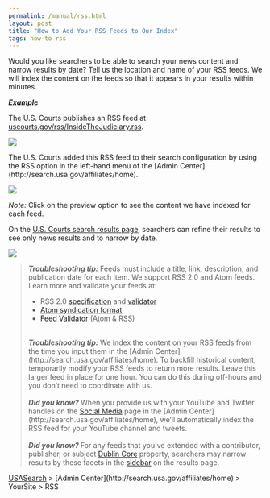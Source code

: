 ```yaml
---
permalink: /manual/rss.html
layout: post
title: "How to Add Your RSS Feeds to Our Index"
tags: how-to rss
---
```

<p>Would you like searchers to be able to search your news content and narrow results by date? Tell us the location and name of your RSS feeds. We will index the content on the feeds so that it appears in your results within minutes.</p>
<p><em><strong>Example</strong></em></p>
<p>The U.S. Courts publishes an RSS feed at <a href="http://www.uscourts.gov/rss/InsideTheJudiciary.rss">uscourts.gov/rss/InsideTheJudiciary.rss</a>.</p>
<p><a href="http://www.uscourts.gov/rss/InsideTheJudiciary.rss"><img src="http://f22818b4dfc10241d8a3-f1564c64756a8cfee25b6b19953b1d23.r31.cf2.rackcdn.com/tumblr_m0j0q1BUvw1qid15q.png"/></a></p>
<p>The U.S. Courts added this RSS feed to their search configuration by using the RSS option in the left-hand menu of the [Admin Center](http://search.usa.gov/affiliates/home).</p>
<p><img src="http://f22818b4dfc10241d8a3-f1564c64756a8cfee25b6b19953b1d23.r31.cf2.rackcdn.com/tumblr_m4l7qfv91n1qid15q.png"/></p>
<p><em>Note: </em>Click on the preview option to see the content we have indexed for each feed.</p>
<p>On the <a href="http://search.uscourts.gov/search/news?affiliate=uscourts.gov&amp;channel=76&amp;query=judge">U.S. Courts search results page</a>, searchers can refine their results to see only news results and to narrow by date.</p>
<p><a href="http://search.uscourts.gov/search/news?affiliate=uscourts.gov&amp;channel=76&amp;query=judge"><img src="http://f22818b4dfc10241d8a3-f1564c64756a8cfee25b6b19953b1d23.r31.cf2.rackcdn.com/tumblr_m0j0ufVg8O1qid15q.png"/></a></p>
<blockquote>
<div class="side-note"><em><strong> Troubleshooting tip:</strong> </em>Feeds must include a title, link, description, and publication date for each item. We support RSS 2.0 and Atom feeds. Learn more and validate your feeds at:
<ul><li>RSS 2.0&#160;<a href="http://www.rssboard.org/rss-specification">specification</a> and <a href="http://www.rssboard.org/rss-validator/">validator</a></li>
<li><a href="http://www.atomenabled.org/developers/syndication/">Atom syndication format</a></li>
<li><a href="http://feedvalidator.org">Feed Validator</a> (Atom &amp; RSS)</li>
</ul></div>
<div class="side-note"><em><strong><br/>Troubleshooting tip:</strong></em> We index the content on your RSS feeds from the time you input them in the [Admin Center](http://search.usa.gov/affiliates/home). To backfill historical content, temporarily modify your RSS feeds to return more results. Leave this larger feed in place for one hour. You can do this during off-hours and you don’t need to coordinate with us.<br/><br/></div>
<div class="side-note"><em><strong>Did you know?</strong> </em>When you provide us with your YouTube and Twitter handles on the <a href="/manual/social-media.html">Social Media</a> page in the [Admin Center](http://search.usa.gov/affiliates/home), we’ll automatically index the RSS feed for your YouTube channel and tweets.<br/><br/></div>
<div class="side-note"><em><strong>Did you know? </strong></em>For any feeds that you've extended with a contributor, publisher, or subject <a href="http://dublincore.org/documents/dcmi-terms/">Dublin Core</a> property, searchers may narrow results by these facets in the <a href="/manual/sidebar.html">sidebar</a> on the results page.</div>
</blockquote>
<div class="side-note"><a href="http://usasearch.howto.gov/">USASearch</a> &gt; [Admin Center](http://search.usa.gov/affiliates/home) &gt; YourSite &gt; RSS</div>
